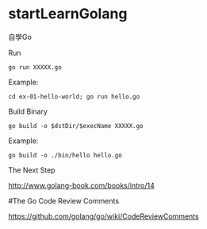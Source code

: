 # startLearnGolang
自學Go

Run

```
go run XXXXX.go
```

Example:

```
cd ex-01-hello-world; go run hello.go
```

Build Binary

```
go build -o $dstDir/$execName XXXXX.go
```

Example:

```
go build -o ./bin/hello hello.go
```

The Next Step

http://www.golang-book.com/books/intro/14

#The Go Code Review Comments

https://github.com/golang/go/wiki/CodeReviewComments
